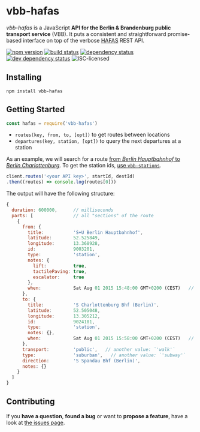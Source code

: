 # vbb-hafas

*vbb-hafas* is a JavaScript **API for the Berlin & Brandenburg public transport service** (VBB). It puts a consistent and straightforward promise-based interface on top of the verbose [HAFAS](http://hacon.de/hafas) REST API.

[![npm version](https://img.shields.io/npm/v/vbb-hafas.svg)](https://www.npmjs.com/package/vbb-hafas)
[![build status](https://img.shields.io/travis/derhuerst/vbb-hafas.svg)](https://travis-ci.org/derhuerst/vbb-hafas)
[![dependency status](https://img.shields.io/david/derhuerst/vbb-hafas.svg)](https://david-dm.org/derhuerst/vbb-hafas)
[![dev dependency status](https://img.shields.io/david/dev/derhuerst/vbb-hafas.svg)](https://david-dm.org/derhuerst/vbb-hafas#info=devDependencies)
![ISC-licensed](https://img.shields.io/github/license/derhuerst/vbb-hafas.svg)


## Installing

```shell
npm install vbb-hafas
```


## Getting Started

```javascript
const hafas = require('vbb-hafas')
```

- `routes(key, from, to, [opt])` to get routes between locations
- `departures(key, station, [opt])` to query the next departures at a station

As an example, we will search for a route [from *Berlin Hauptbahnhof* to *Berlin Charlottenburg*](https://www.google.de/maps/dir/Berlin+Hauptbahnhof,+Europaplatz,+Berlin/S+Berlin-Charlottenburg/@52.5212391,13.3287227,13z). To get the station ids, [use `vbb-stations`](https://github.com/derhuerst/vbb-stations#usage).

```javascript
client.routes('<your API key>', startId, destId)
.then((routes) => console.log(routes[0]))
```

The output will have the following structure:

```javascript
{
  duration: 600000,      // milliseconds
  parts: [               // all "sections" of the route
    {
      from: {
        title:           'S+U Berlin Hauptbahnhof',
        latitude:        52.525849,
        longitude:       13.368928,
        id:              9003201,
        type:            'station',
        notes: {
          lift:          true,
          tactilePaving: true,
          escalator:     true
        },
        when:            Sat Aug 01 2015 15:48:00 GMT+0200 (CEST)   // `Date` object
      },
      to: {
        title:           'S Charlottenburg Bhf (Berlin)',
        latitude:        52.505048,
        longitude:       13.305212,
        id:              9024101,
        type:            'station',
        notes: {},
        when:            Sat Aug 01 2015 15:58:00 GMT+0200 (CEST)   // `Date` object
      },
      transport:         'public',   // another value: `'walk'`
      type:              'suburban',   // another value: `'subway'`
      direction:         'S Spandau Bhf (Berlin)',
      notes: {}
    }
  ]
}
```


## Contributing

If you **have a question**, **found a bug** or want to **propose a feature**, have a look at [the issues page](https://github.com/derhuerst/vbb-hafas/issues).
